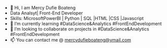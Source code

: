 - 👋 Hi, I am Mercy Dufie Boateng
- Data Analsyt| Front-End Developer
- Skills: MicrosoftPowerBI | Python | SQL |HTML |CSS |Javascript
- 🌱 I’m currently learning #DataScience&Analytics #FrontEndDevelopment
- 💞️ I’m looking to collaborate on projects in #DataScience&Analytics #FrontEndDevelopment
- 📫 You can contact me @ mercydufieboateng@ymail.com

<!---
EfyaDufie2020/EfyaDufie2020 is a ✨ special ✨ repository because its `README.md` (this file) appears on your GitHub profile.
You can click the Preview link to take a look at your changes.
--->
